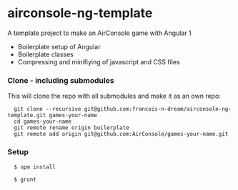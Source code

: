 # airconsole-ng-template

A template project to make an AirConsole game with Angular 1
  * Boilerplate setup of Angular
  * Boilerplate classes
  * Compressing and minifiying of javascript and CSS files

### Clone - including submodules

This will clone the repo with all submodules and make it as an own repo:

```
  git clone --recursive git@github.com:francois-n-dream/airconsole-ng-template.git games-your-name
  cd games-your-name
  git remote rename origin boilerplate
  git remote add origin git@github.com:AirConsole/games-your-name.git
```

### Setup

```
  $ npm install

  $ grunt
```
